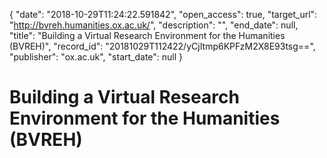 {
  "date": "2018-10-29T11:24:22.591842", 
  "open_access": true, 
  "target_url": "http://bvreh.humanities.ox.ac.uk/", 
  "description": "", 
  "end_date": null, 
  "title": "Building a Virtual Research Environment for the Humanities (BVREH)", 
  "record_id": "20181029T112422/yCjItmp6KPFzM2X8E93tsg==", 
  "publisher": "ox.ac.uk", 
  "start_date": null
}

# Building a Virtual Research Environment for the Humanities (BVREH)

